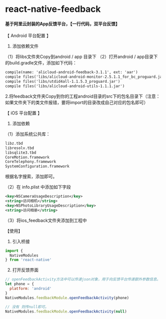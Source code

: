 # react-native-feedback

#### 基于阿里云封装的App反馈平台，【一行代码，双平台反馈】


【 Android 平台配置 】

1. 添加依赖文件

（1）将libs文件夹Copy到android / app 目录下
（2）打开android / app目录下的build.gradle文件，添加如下代码：

```xml
compile(name: 'alicloud-android-feedback-3.1.1', ext: 'aar')  
compile files('libs/alicloud-android-monitor-2.5.1.1_for_bc_proguard.jar')  
compile files('libs/utdid4all-1.1.5.3_proguard.jar')  
compile files('libs/alicloud-android-utils-1.1.1.jar') 
```

2.将feedback文件夹Copy到你的工程android目录的src下的包名目录下（注意：如果文件夹下的类文件报错，要将import的目录改成自己对应的包名即可）


【 iOS 平台配置 】

1. 添加依赖

（1）添加系统公共库：
```xml
libz.tbd  
libresolv.tbd  
libsqlite3.tbd  
CoreMotion.framework  
CoreTelephony.framework  
SystemConfiguration.framework  
```
根据名字搜索，添加即可。

（2）在 info.plist 中添加如下字段
```xml
<key>NSCameraUsageDescription</key>  
<string>访问相机</string>  
<key>NSPhotoLibraryUsageDescription</key>  
<string>访问相册</string>  
```
（3）将ios_feedback文件夹添加到工程中


【使用】

1. 引入桥接
```javascript
import {  
  NativeModules  
} from 'react-native'  
```

2. 打开反馈界面
```javascript
// openFeedbackActivity方法中可以传递json对象，用于向反馈平台传递额外参数信息。例如，传递设备信息：
let phone = {
  platform: 'android'
}
NativeModules.feedbackModule.openFeedbackActivity(phone) 

// 没有 则传null即可。
NativeModules.feedbackModule.openFeedbackActivity(null) 
```
